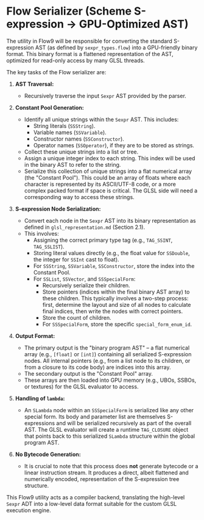 # Flow Serializer (Scheme S-expression -> GPU-Optimized AST)

The utility in Flow9 will be responsible for converting the standard S-expression AST (as defined by `sexpr_types.flow`) into a GPU-friendly binary format. This binary format is a flattened representation of the AST, optimized for read-only access by many GLSL threads.

The key tasks of the Flow serializer are:

1.  **AST Traversal:**
    *   Recursively traverse the input `Sexpr` AST provided by the parser.

2.  **Constant Pool Generation:**
    *   Identify all unique strings within the `Sexpr` AST. This includes:
        *   String literals (`SSString`).
        *   Variable names (`SSVariable`).
        *   Constructor names (`SSConstructor`).
        *   Operator names (`SSOperator`), if they are to be stored as strings.
    *   Collect these unique strings into a list or tree.
    *   Assign a unique integer index to each string. This index will be used in the binary AST to refer to the string.
    *   Serialize this collection of unique strings into a flat numerical array (the "Constant Pool"). This could be an array of floats where each character is represented by its ASCII/UTF-8 code, or a more complex packed format if space is critical. The GLSL side will need a corresponding way to access these strings.

3.  **S-expression Node Serialization:**
    *   Convert each node in the `Sexpr` AST into its binary representation as defined in `glsl_representation.md` (Section 2.1).
    *   This involves:
        *   Assigning the correct primary type tag (e.g., `TAG_SSINT`, `TAG_SSLIST`).
        *   Storing literal values directly (e.g., the float value for `SSDouble`, the integer for `SSInt` cast to float).
        *   For `SSString`, `SSVariable`, `SSConstructor`, store the index into the Constant Pool.
        *   For `SSList`, `SSVector`, and `SSSpecialForm`:
            *   Recursively serialize their children.
            *   Store pointers (indices within the final binary AST array) to these children. This typically involves a two-step process: first, determine the layout and size of all nodes to calculate final indices, then write the nodes with correct pointers.
            *   Store the count of children.
            *   For `SSSpecialForm`, store the specific `special_form_enum_id`.

4.  **Output Format:**
    *   The primary output is the "binary program AST" – a flat numerical array (e.g., `[float]` or `[int]`) containing all serialized S-expression nodes. All internal pointers (e.g., from a list node to its children, or from a closure to its code body) are indices into this array.
    *   The secondary output is the "Constant Pool" array.
    *   These arrays are then loaded into GPU memory (e.g., UBOs, SSBOs, or textures) for the GLSL evaluator to access.

5.  **Handling of `lambda`:**
    *   An `SLambda` node within an `SSSpecialForm` is serialized like any other special form. Its body and parameter list are themselves S-expressions and will be serialized recursively as part of the overall AST. The GLSL evaluator will create a runtime `TAG_CLOSURE` object that points back to this serialized `SLambda` structure within the global program AST.

6.  **No Bytecode Generation:**
    *   It is crucial to note that this process does **not** generate bytecode or a linear instruction stream. It produces a direct, albeit flattened and numerically encoded, representation of the S-expression tree structure.

This Flow9 utility acts as a compiler backend, translating the high-level `Sexpr` ADT into a low-level data format suitable for the custom GLSL execution engine.